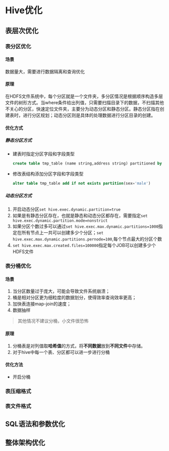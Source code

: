 # Hive优化

## 表层次优化

### 表分区优化

#### 场景

数据量大，需要进行数据隔离和查询优化

#### 原理

在HDFS文件系统中，每个分区就是一个文件夹，多分区情况是根据顺序构造多层文件的树形方式。当where条件给出列值，只需要扫描目录下的数据，不扫描其他不关心的分区，快速定位文件夹，主要分为动态分区和静态分区。静态分区指在创建表时，进行分区规划；动态分区则是具体的处理数据进行分区目录的创建。

#### 优化方式

##### 静态分区方式

+ 建表时指定分区字段和字段类型

   ```sql
   create table tmp_table (name string,address string) partitioned by (sex string) row format delimited fields terminated by ',';
   ```

+ 修改表结构添加分区字段和字段类型

   ```sql
   alter table tmp_table add if not exists partition(sex='male') 
   ```

##### 动态分区方式

1. 开启动态分区`set hive.exec.dynamic.partition=true`
2. 如果是有静态分区存在，也就是静态和动态分区都存在，需要指定`set hive.exec.dynamic.partition.mode=nonstrict`
3. 如果分区个数过多可以通过` set hive.exec.max.dynamic.partitions=1000 `指定在所有节点上一共可以创建多少个分区；` set hive.exec.max.dynamic.partitions.pernode=100 `,每个节点最大的分区个数
4. `set hive.exec.max.created.files=100000`指定每个JOB可以创建多少个HDFS文件

### 表分桶优化

#### 场景

1. 当分区数量过于庞大，可能会导致文件系统崩溃；
2. 桶是相对分区更为细粒度的数据划分，使得效率查询效率更高；
3. 加快表连接map-join的速度；
4. 数据抽样

> 其他情况不建议分桶，小文件很恐怖

#### 原理

1. 分桶表是对列值取**哈希值**的方式，将**不同数据**放到**不同文件**中存储。
2.  对于hive中每一个表、分区都可以进一步进行分桶 

#### 优化方法

+ 开启分桶

### 表压缩格式

### 表文件格式

## SQL语法和参数优化

## 整体架构优化

